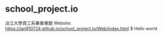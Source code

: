 # school_project.io
淡江大學資工系畢業專題
Website: https://ian910724.github.io/school_project.io/Web/index.html
$ Hello world
